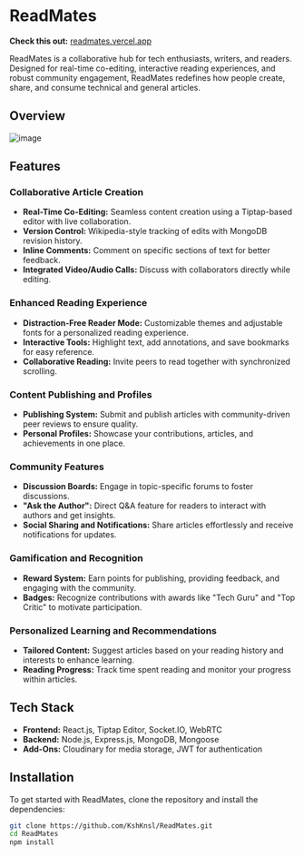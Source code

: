 # ReadMates

**Check this out:** [readmates.vercel.app](https://readmates.vercel.app)

ReadMates is a collaborative hub for tech enthusiasts, writers, and readers. Designed for real-time co-editing, interactive reading experiences, and robust community engagement, ReadMates redefines how people create, share, and consume technical and general articles.

## Overview
![image](https://github.com/user-attachments/assets/984c78c3-00e0-4dd4-9910-ca873ff9ff48)

## Features

### Collaborative Article Creation
- **Real-Time Co-Editing:** Seamless content creation using a Tiptap-based editor with live collaboration.
- **Version Control:** Wikipedia-style tracking of edits with MongoDB revision history.
- **Inline Comments:** Comment on specific sections of text for better feedback.
- **Integrated Video/Audio Calls:** Discuss with collaborators directly while editing.

### Enhanced Reading Experience
- **Distraction-Free Reader Mode:** Customizable themes and adjustable fonts for a personalized reading experience.
- **Interactive Tools:** Highlight text, add annotations, and save bookmarks for easy reference.
- **Collaborative Reading:** Invite peers to read together with synchronized scrolling.

### Content Publishing and Profiles
- **Publishing System:** Submit and publish articles with community-driven peer reviews to ensure quality.
- **Personal Profiles:** Showcase your contributions, articles, and achievements in one place.

### Community Features
- **Discussion Boards:** Engage in topic-specific forums to foster discussions.
- **"Ask the Author":** Direct Q&A feature for readers to interact with authors and get insights.
- **Social Sharing and Notifications:** Share articles effortlessly and receive notifications for updates.

### Gamification and Recognition
- **Reward System:** Earn points for publishing, providing feedback, and engaging with the community.
- **Badges:** Recognize contributions with awards like "Tech Guru" and "Top Critic" to motivate participation.

### Personalized Learning and Recommendations
- **Tailored Content:** Suggest articles based on your reading history and interests to enhance learning.
- **Reading Progress:** Track time spent reading and monitor your progress within articles.

## Tech Stack

- **Frontend:** React.js, Tiptap Editor, Socket.IO, WebRTC
- **Backend:** Node.js, Express.js, MongoDB, Mongoose
- **Add-Ons:** Cloudinary for media storage, JWT for authentication

## Installation

To get started with ReadMates, clone the repository and install the dependencies:

```bash
git clone https://github.com/KshKnsl/ReadMates.git
cd ReadMates
npm install
